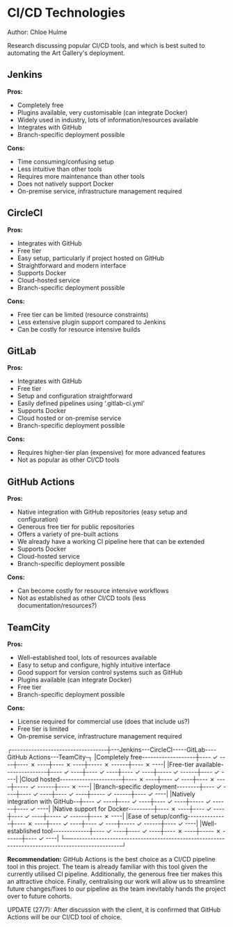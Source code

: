 # CI/CD Technologies

Author: Chloe Hulme

Research discussing popular CI/CD tools, and which is best suited to automating the Art Gallery's
deployment.

## Jenkins

**Pros:**

- Completely free
- Plugins available, very customisable (can integrate Docker)
- Widely used in industry, lots of information/resources available
- Integrates with GitHub
- Branch-specific deployment possible

**Cons:**

- Time consuming/confusing setup
- Less intuitive than other tools
- Requires more maintenance than other tools
- Does not natively support Docker
- On-premise service, infrastructure management required

## CircleCI

**Pros:**

- Integrates with GitHub
- Free tier
- Easy setup, particularly if project hosted on GitHub
- Straightforward and modern interface
- Supports Docker
- Cloud-hosted service
- Branch-specific deployment possible

**Cons:**

- Free tier can be limited (resource constraints)
- Less extensive plugin support compared to Jenkins
- Can be costly for resource intensive builds

## GitLab

**Pros:**

- Integrates with GitHub
- Free tier
- Setup and configuration straightforward
- Easily defined pipelines using ‘.gitlab-ci.yml’
- Supports Docker
- Cloud hosted or on-premise service
- Branch-specific deployment possible

**Cons:**

- Requires higher-tier plan (expensive) for more advanced features
- Not as popular as other CI/CD tools

## GitHub Actions

**Pros:**

- Native integration with GitHub repositories (easy setup and configuration)
- Generous free tier for public repositories
- Offers a variety of pre-built actions
- We already have a working CI pipeline here that can be extended
- Supports Docker
- Cloud-hosted service
- Branch-specific deployment possible

**Cons:**

- Can become costly for resource intensive workflows
- Not as established as other CI/CD tools (less documentation/resources?)

## TeamCity

**Pros:**

- Well-established tool, lots of resources available
- Easy to setup and configure, highly intuitive interface
- Good support for version control systems such as GitHub
- Plugins available (can integrate Docker)
- Free tier
- Branch-specific deployment possible

**Cons:**

- License required for commercial use (does that include us?)
- Free tier is limited
- On-premise service, infrastructure management required

┌----------------------------------┼---Jenkins---CircleCI-----GitLab----GitHub Actions---TeamCity-┐
|Completely free-------------------┼---- ✓ ----┼---- ✗ ----┼---- ✗ ----┼----- ✗ ------┼---- ✗ ----|
|Free-tier available---------------┼---- ✓ ----┼---- ✓ ----┼---- ✓ ----┼----- ✓ ------┼---- ✓ ----|
|Cloud hosted----------------------┼---- ✗ ----┼---- ✓ ----┼---- ✗ ----┼----- ✓ ------┼---- ✗ ----|
|Branch-specific deployment--------┼---- ✓ ----┼---- ✓ ----┼---- ✓ ----┼----- ✓ ------┼---- ✓ ----|
|Natively integration with GitHub--┼---- ✓ ----┼---- ✓ ----┼---- ✓ ----┼----- ✓ ------┼---- ✓ ----|
|Native support for Docker---------┼---- ✗ ----┼---- ✓ ----┼---- ✓ ----┼----- ✓ ------┼---- ✗ ----|
|Ease of setup/config--------------┼---- ✗ ----┼---- ✓ ----┼---- ✓ ----┼----- ✓ ------┼---- ✓ ----|
|Well-established tool-------------┼---- ✓ ----┼---- ✓ ----┼---- ✗ ----┼----- ✗ ------┼---- ✓ ----|
└──-----------------------------------------------------------------------------------------------┘

**Recommendation:** GitHub Actions is the best choice as a CI/CD pipeline tool in this project. The
team is already familiar with this tool given the currently utilised CI pipeline. Additionally, the
generous free tier makes this an attractive choice. Finally, centralising our work will allow us to
streamline future changes/fixes to our pipeline as the team inevitably hands the project over to
future cohorts.

UPDATE (27/7): After discussion with the client, it is confirmed that GitHub Actions will be our
CI/CD tool of choice.
